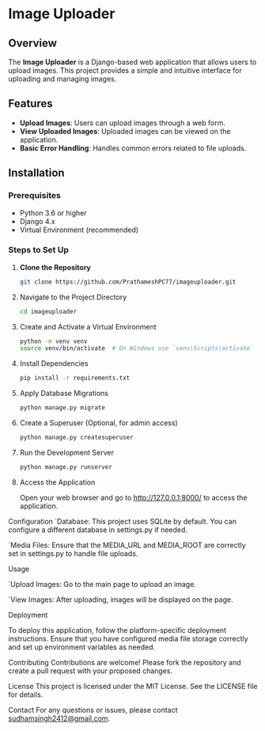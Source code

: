 # Image Uploader

## Overview

The **Image Uploader** is a Django-based web application that allows users to upload images. This project provides a simple and intuitive interface for uploading and managing images.

## Features

- **Upload Images**: Users can upload images through a web form.
- **View Uploaded Images**: Uploaded images can be viewed on the application.
- **Basic Error Handling**: Handles common errors related to file uploads.

## Installation

### Prerequisites

- Python 3.6 or higher
- Django 4.x
- Virtual Environment (recommended)

### Steps to Set Up

1. **Clone the Repository**

     ```bash
     git clone https://github.com/PrathameshPC77/imageuploader.git

2. Navigate to the Project Directory

     ```bash
     cd imageuploader

3. Create and Activate a Virtual Environment

     ```bash
     python -m venv venv
     source venv/bin/activate  # On Windows use `venv\Scripts\activate`

4. Install Dependencies

   ```bash
   pip install -r requirements.txt

5. Apply Database Migrations

   ```bash
   python manage.py migrate

6. Create a Superuser (Optional, for admin access)

   ```bash
   python manage.py createsuperuser

7. Run the Development Server

   ```bash
   python manage.py runserver

8. Access the Application

   Open your web browser and go to http://127.0.0.1:8000/ to access the application.

Configuration
`Database: This project uses SQLite by default. You can configure a different database in settings.py if needed.

`Media Files: Ensure that the MEDIA_URL and MEDIA_ROOT are correctly set in settings.py to handle file uploads.

Usage

`Upload Images: Go to the main page to upload an image.

`View Images: After uploading, images will be displayed on the page.

 Deployment
 
To deploy this application, follow the platform-specific deployment instructions. Ensure that you have configured media file storage correctly and set up environment variables as needed.

Contributing
Contributions are welcome! Please fork the repository and create a pull request with your proposed changes.

License
This project is licensed under the MIT License. See the LICENSE file for details.

Contact
For any questions or issues, please contact sudhamsingh2412@gmail.com.
